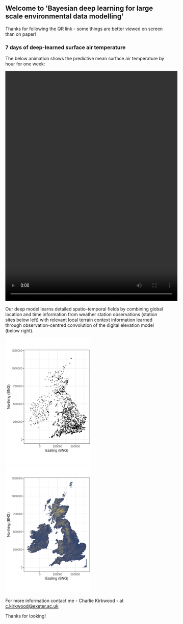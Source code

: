 ## Welcome to 'Bayesian deep learning for large scale environmental data modelling'

Thanks for following the QR link - some things are better viewed on screen than on paper!

###  7 days of deep-learned surface air temperature

The below animation shows the predictive mean surface air temperature by hour for one week:

<video width="540" height="720" autoplay loop>
  <source type="video/mp4" src="https://github.com/charliekirkwood/AI_UK_poster/blob/main/SRFC_AIR_TMPR_696k_gauss_uniform_network_86_animation_WOW_robust_v2_2020_11_06-2020_11_12.mp4?raw=true">
</video>

Our deep model learns detailed spatio-temporal fields by combining global location and time information from weather station observations (station sites below left) with relevant local terrain context information learned through observation-centred convolution of the digital elevation model (below right).

<p float="left">
  <img src="https://github.com/charliekirkwood/AI_UK_poster/blob/main/UKweatherstations.png" width="270" />
  <img src="https://github.com/charliekirkwood/AI_UK_poster/blob/main/UKelevation.png" width="270" />
</p>

For more information contact me - Charlie Kirkwood - at c.kirkwood@exeter.ac.uk

Thanks for looking!
